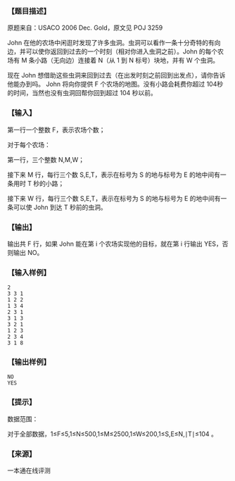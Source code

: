 ### 【题目描述】

原题来自：USACO 2006 Dec. Gold，原文见 POJ 3259

John 在他的农场中闲逛时发现了许多虫洞。虫洞可以看作一条十分奇特的有向边，并可以使你返回到过去的一个时刻（相对你进入虫洞之前）。John 的每个农场有 M 条小路（无向边）连接着 N（从 1 到 N 标号）块地，并有 W 个虫洞。

现在 John 想借助这些虫洞来回到过去（在出发时刻之前回到出发点），请你告诉他能办到吗。 John 将向你提供 F 个农场的地图。没有小路会耗费你超过 104秒的时间，当然也没有虫洞回帮你回到超过 104 秒以前。

### 【输入】

第一行一个整数 F，表示农场个数；

对于每个农场：

第一行，三个整数 N,M,W；

接下来 M 行，每行三个数 S,E,T，表示在标号为 S 的地与标号为 E 的地中间有一条用时 T 秒的小路；

接下来 W 行，每行三个数 S,E,T，表示在标号为 S 的地与标号为 E 的地中间有一条可以使 John 到达 T 秒前的虫洞。

### 【输出】

输出共 F 行，如果 John 能在第 i 个农场实现他的目标，就在第 i 行输出 YES，否则输出 NO。

### 【输入样例】

```
2
3 3 1
1 2 2
1 3 4
2 3 1
3 1 3
3 2 1
1 2 3
2 3 4
3 1 8
```

### 【输出样例】

```
NO
YES
```

### 【提示】

数据范围：

对于全部数据，1≤F≤5,1≤N≤500,1≤M≤2500,1≤W≤200,1≤S,E≤N,∣T∣≤104​ 。


 ### 【来源】

 一本通在线评测 